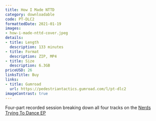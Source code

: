 ```yaml
---
title: How I Made NTTD
category: downloadable
code: PT-DLC2
formattedDate: 2021-01-19
images:
- how-i-made-nttd-cover.jpeg
details:
- title: Length
  description: 133 minutes
- title: Format
  description: ZIP, MP4
- title: Size
  description: 6.3GB
priceUSD: 26
linksTitle: Buy
links:
- title: Gumroad
  url: https://pedestriantactics.gumroad.com/l/pt-dlc2
imageContrast: true
---
```


Four-part recorded session breaking down all four tracks on the [Nerds Trying To Dance EP](pt-a10)
